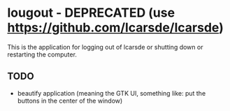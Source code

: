 # lougout - DEPRECATED (use https://github.com/lcarsde/lcarsde)
This is the application for logging out of lcarsde or shutting down or restarting the computer.

## TODO
* beautify application (meaning the GTK UI, something like: put the buttons in the center of the window)
